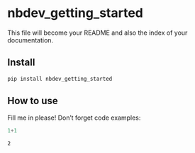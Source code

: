 nbdev_getting_started
================

<!-- WARNING: THIS FILE WAS AUTOGENERATED! DO NOT EDIT! -->

This file will become your README and also the index of your
documentation.

## Install

``` sh
pip install nbdev_getting_started
```

## How to use

Fill me in please! Don’t forget code examples:

``` python
1+1
```

    2

